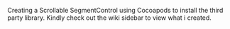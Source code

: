 Creating a Scrollable SegmentControl using Cocoapods to install the third party library. 
Kindly check out the wiki sidebar to view what i created.
